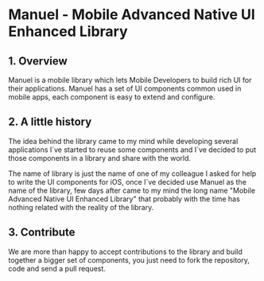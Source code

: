# Manuel - Mobile Advanced Native UI Enhanced Library

## 1. Overview

Manuel is a mobile library which lets Mobile Developers to build rich UI for their applications. Manuel has a set of UI components common used in mobile apps, each component is easy to extend and configure.

## 2. A little history

The idea behind the library came to my mind while developing several applications I´ve started to reuse some components and I´ve decided to put those components in a library and share with the world.

The name of library is just the name of one of my colleague I asked for help to write the UI components for iOS, once I´ve decided use Manuel as the name of the library, few days after came to my mind the long name "Mobile Advanced Native UI Enhanced Library" that probably with the time has nothing related with the reality of the library.

## 3. Contribute

We are more than happy to accept contributions to the library and build together a bigger set of components, you just need to fork the repository, code and send a pull request.
